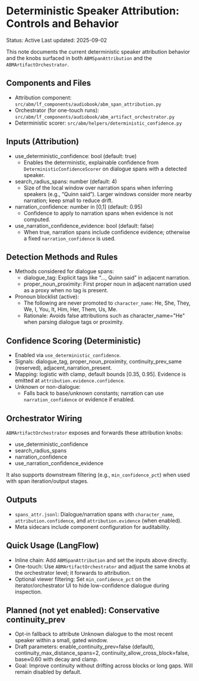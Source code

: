 # Deterministic Speaker Attribution: Controls and Behavior

Status: Active
Last updated: 2025-09-02

This note documents the current deterministic speaker attribution behavior and the knobs surfaced in both `ABMSpanAttribution` and the `ABMArtifactOrchestrator`.

## Components and Files

- Attribution component: `src/abm/lf_components/audiobook/abm_span_attribution.py`
- Orchestrator (for one-touch runs): `src/abm/lf_components/audiobook/abm_artifact_orchestrator.py`
- Deterministic scorer: `src/abm/helpers/deterministic_confidence.py`

## Inputs (Attribution)

- use_deterministic_confidence: bool (default: true)
  - Enables the deterministic, explainable confidence from `DeterministicConfidenceScorer` on dialogue spans with a detected speaker.
- search_radius_spans: number (default: 4)
  - Size of the local window over narration spans when inferring speakers (e.g., “Quinn said”). Larger windows consider more nearby narration; keep small to reduce drift.
- narration_confidence: number in [0,1] (default: 0.95)
  - Confidence to apply to narration spans when evidence is not computed.
- use_narration_confidence_evidence: bool (default: false)
  - When true, narration spans include confidence evidence; otherwise a fixed `narration_confidence` is used.

## Detection Methods and Rules

- Methods considered for dialogue spans:
  - dialogue_tag: Explicit tags like “..., Quinn said” in adjacent narration.
  - proper_noun_proximity: First proper noun in adjacent narration used as a proxy when no tag is present.
- Pronoun blocklist (active):
  - The following are never promoted to `character_name`: He, She, They, We, I, You, It, Him, Her, Them, Us, Me.
  - Rationale: Avoids false attributions such as character_name="He" when parsing dialogue tags or proximity.

## Confidence Scoring (Deterministic)

- Enabled via `use_deterministic_confidence`.
- Signals: dialogue_tag, proper_noun_proximity, continuity_prev_same (reserved), adjacent_narration_present.
- Mapping: logistic with clamp, default bounds [0.35, 0.95]. Evidence is emitted at `attribution.evidence.confidence`.
- Unknown or non-dialogue:
  - Falls back to base/unknown constants; narration can use `narration_confidence` or evidence if enabled.

## Orchestrator Wiring

`ABMArtifactOrchestrator` exposes and forwards these attribution knobs:

- use_deterministic_confidence
- search_radius_spans
- narration_confidence
- use_narration_confidence_evidence

It also supports downstream filtering (e.g., `min_confidence_pct`) when used with span iteration/output stages.

## Outputs

- `spans_attr.jsonl`: Dialogue/narration spans with `character_name`, `attribution.confidence`, and `attribution.evidence` (when enabled).
- Meta sidecars include component configuration for auditability.

## Quick Usage (LangFlow)

- Inline chain: Add `ABMSpanAttribution` and set the inputs above directly.
- One-touch: Use `ABMArtifactOrchestrator` and adjust the same knobs at the orchestrator level; it forwards to attribution.
- Optional viewer filtering: Set `min_confidence_pct` on the iterator/orchestrator UI to hide low-confidence dialogue during inspection.

## Planned (not yet enabled): Conservative continuity_prev

- Opt-in fallback to attribute Unknown dialogue to the most recent speaker within a small, gated window.
- Draft parameters: enable_continuity_prev=false (default), continuity_max_distance_spans=2, continuity_allow_cross_block=false, base≈0.60 with decay and clamp.
- Goal: Improve continuity without drifting across blocks or long gaps. Will remain disabled by default.
